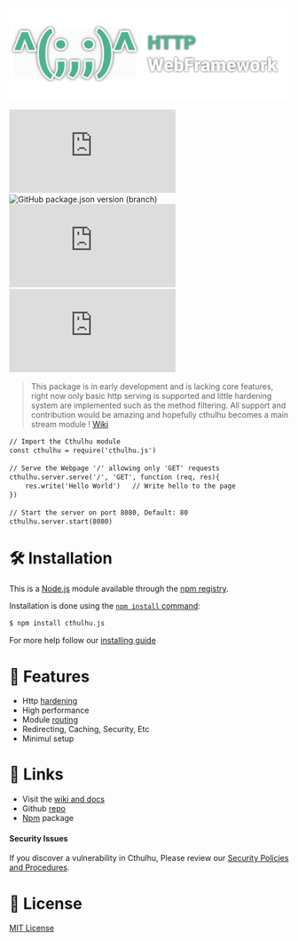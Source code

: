 <img src='logo.svg' width='500'>

![npm bundle size](https://img.shields.io/bundlephobia/min/cthulhu.js?style=flat-square) ![GitHub package.json version (branch)](https://img.shields.io/github/package-json/v/NotReeceHarris/Cthulhu/Production?style=flat-square) ![npms.io (final)](https://img.shields.io/npms-io/quality-score/cthulhu.js?style=flat-square) ![Snyk Vulnerabilities for npm package](https://img.shields.io/snyk/vulnerabilities/npm/cthulhu.js?style=flat-square)

> This package is in early development and is lacking core features, right now only basic http serving is supported and little hardening system are implemented such as the method filtering. All support and contribution would be amazing and hopefully cthulhu becomes a main stream module ! [Wiki](http://devreece.tech/cthulhu/wiki)

```node
// Import the Cthulhu module
const cthulhu = require('cthulhu.js')

// Serve the Webpage '/' allowing only 'GET' requests
cthulhu.server.serve('/', 'GET', function (req, res){
    res.write('Hello World')   // Write hello to the page
})

// Start the server on port 8080, Default: 80
cthulhu.server.start(8080)

```

# 🛠️ Installation

This is a [Node.js](https://nodejs.org/) module available through the
[npm registry](https://www.npmjs.com/).

Installation is done using the
[`npm install` command](https://docs.npmjs.com/getting-started/installing-npm-packages-locally):

```bash
$ npm install cthulhu.js
```
For more help follow our [installing guide](https://github.com/NotReeceHarris/Cthulhu/wiki/Installation-guide)

# 🧰 Features
- Http [hardening](https://en.wikipedia.org/wiki/Hardening_(computing))
- High performance
- Module [routing](https://en.wikipedia.org/wiki/Routing)
- Redirecting, Caching, Security, Etc
- Minimul setup

# 📎 Links
- Visit the [wiki and docs](https://github.com/NotReeceHarris/Cthulhu/wiki)
- Github [repo](https://github.com/NotReeceHarris/Cthulhu/)
- [Npm](https://www.npmjs.com/package/cthulhu.js) package

#### Security Issues
If you discover a vulnerability in Cthulhu, Please review our [Security Policies and Procedures](https://github.com/NotReeceHarris/Cthulhu/blob/Development/SECURITY.md).

# 📜 License
[MIT License](https://github.com/NotReeceHarris/Cthulhu/blob/Production/LICENSE)
